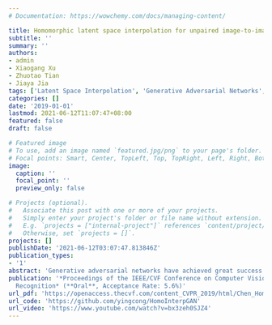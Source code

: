```yaml
---
# Documentation: https://wowchemy.com/docs/managing-content/

title: Homomorphic latent space interpolation for unpaired image-to-image translation
subtitle: ''
summary: ''
authors:
- admin
- Xiaogang Xu
- Zhuotao Tian
- Jiaya Jia
tags: ['Latent Space Interpolation', 'Generative Adversarial Networks', 'Face Manipulation', 'Image-to-image Translation']
categories: []
date: '2019-01-01'
lastmod: 2021-06-12T11:07:47+08:00
featured: false
draft: false

# Featured image
# To use, add an image named `featured.jpg/png` to your page's folder.
# Focal points: Smart, Center, TopLeft, Top, TopRight, Left, Right, BottomLeft, Bottom, BottomRight.
image:
  caption: ''
  focal_point: ''
  preview_only: false

# Projects (optional).
#   Associate this post with one or more of your projects.
#   Simply enter your project's folder or file name without extension.
#   E.g. `projects = ["internal-project"]` references `content/project/deep-learning/index.md`.
#   Otherwise, set `projects = []`.
projects: []
publishDate: '2021-06-12T03:07:47.813846Z'
publication_types:
- '1'
abstract: 'Generative adversarial networks have achieved great success in unpaired image-to-image translation. Cycle consistency allows modeling the relationship between two distinct domains without paired data. In this paper, we propose an alternative framework, as an extension of latent space interpolation, to consider the intermediate region between two domains during translation. It is based on the fact that in a flat and smooth latent space, there exist many paths that connect two sample points. Properly selecting paths makes it possible to change only certain image attributes, which is useful for generating intermediate images between the two domains. We also show that this framework can be applied to multi-domain and multi-modal translation. Extensive experiments manifest its generality and applicability to various tasks.'
publication: '*Proceedings of the IEEE/CVF Conference on Computer Vision and Pattern
  Recognition* (**Oral**, Acceptance Rate: 5.6%)'
url_pdf: 'https://openaccess.thecvf.com/content_CVPR_2019/html/Chen_Homomorphic_Latent_Space_Interpolation_for_Unpaired_Image-To-Image_Translation_CVPR_2019_paper.html'
url_code: 'https://github.com/yingcong/HomoInterpGAN'
url_video: 'https://www.youtube.com/watch?v=bx3zeh0SJZ4'
---
```

